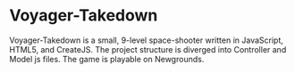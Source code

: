 Voyager-Takedown
================

Voyager-Takedown is a small, 9-level space-shooter written in JavaScript, HTML5, and CreateJS. 
The project structure is diverged into Controller and Model js files. 
The game is playable on Newgrounds. 
